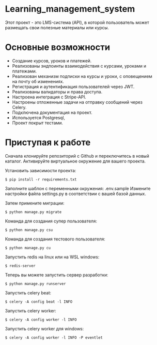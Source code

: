 # Learning_management_system
 Этот проект - это LMS-система (API), в которой пользователь может размещать свои полезные материалы или курсы.


# Основные возможности
- Создание курсов, уроков и платежей.
- Реализованы эндпоинты взаимодействия с курсами, уроками и платежами.
- Реализован механизм подписки на курсы и уроки, с оповещением на почту об изменениях.
- Регистрация и аутентификация пользователей через JWT.
- Реализованы валидаторы и права доступа.
- Настроена интеграция с Stripe-API.
- Настроены отложенные задачи на отправку сообщений через Celery.
- Подключена документация на проект.
- Используется Postgresql,
- Проект покрыт тестами.


# Приступая к работе

Сначала клонируйте репозиторий с Github и переключитесь в новый каталог.
Активируйте виртуальное окружение для вашего проекта.

Установить зависимости проекта:

    $ pip install -r requirements.txt


Заполните шаблон с переменными окружения: .env.sample
Измените настройки файла settings.py в соответствии с вашей базой данных.
    
Затем примените миграции:

    $ python manage.py migrate

Команда для создания супер пользователя:
    
    $ python manage.py csu

Команда для создания тестового пользователя:
    
    $ python manage.py cu

Запустить redis на linux или на WSL windows:

    $ redis-server

Теперь вы можете запустить сервер разработки:

    $ python manage.py runserver

Запустить celery beat:

    $ celery -A config beat -l INFO

Запустить celery worker:

    $ celery -A config worker -l INFO

Запустить celery worker для windows:

    $ celery -A config worker -l INFO -P eventlet

